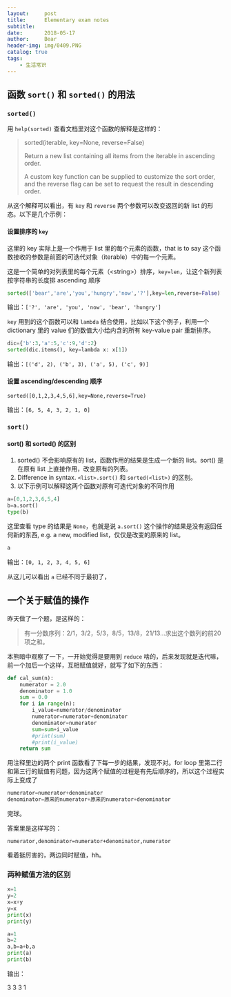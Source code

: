 ```yaml
---
layout:     post                    
title:      Elementary exam notes               
subtitle:     
date:       2018-05-17              
author:     Bear                     
header-img: img/0409.PNG    
catalog: true                       
tags:                              
    - 生活常识
---
```


## 函数 `sort()` 和 `sorted()` 的用法

### `sorted()`
用 `help(sorted)` 查看文档里对这个函数的解释是这样的：

>sorted(iterable, key=None, reverse=False)
>
>Return a new list containing all items from the iterable in ascending order.
>
>A custom key function can be supplied to customize the sort order, and the reverse flag can be set to request the result in descending order.

从这个解释可以看出，有 `key` 和 `reverse` 两个参数可以改变返回的新 list 的形态。以下是几个示例：

#### 设置排序的 `key`

这里的 key 实际上是一个作用于 list 里的每个元素的函数，that is to say 这个函数接收的参数是前面的可迭代对象（iterable）中的每一个元素。

这是一个简单的对列表里的每个元素（\<string>）排序，`key=len`，让这个新列表按字符串的长度排 ascending 顺序

```python
sorted(['bear','are','you','hungry','now','?'],key=len,reverse=False)
```



输出：`['?', 'are', 'you', 'now', 'bear', 'hungry']`

`key` 用到的这个函数可以和 `lambda` 结合使用，比如以下这个例子，利用一个 dictionary 里的 value 们的数值大小给内含的所有 key-value pair 重新排序。

```python
dic={'b':3,'a':5,'c':9,'d':2} 
sorted(dic.items(), key=lambda x: x[1])
```

 输出：`[('d', 2), ('b', 3), ('a', 5), ('c', 9)]` 

#### 设置 ascending/descending 顺序

`sorted([0,1,2,3,4,5,6],key=None,reverse=True)`

输出：`[6, 5, 4, 3, 2, 1, 0]`

### `sort()`

#### sort() 和 sorted() 的区别

1. sorted() 不会影响原有的 list，函数作用的结果是生成一个新的 list。sort() 是在原有 list 上直接作用，改变原有的列表。
2. Difference in syntax. `<list>.sort()` 和 `sorted(<list>)` 的区别。
3. 以下示例可以解释这两个函数对原有可迭代对象的不同作用

```python
a=[0,1,2,3,6,5,4]
b=a.sort()
type(b)
```

这里查看 type 的结果是 `None`，也就是说 `a.sort()` 这个操作的结果是没有返回任何新的东西, e.g. a new, modified list，仅仅是改变的原来的 list。

```python
a
```

输出：`[0, 1, 2, 3, 4, 5, 6]`

从这儿可以看出 `a` 已经不同于最初了，

## 一个关于赋值的操作

昨天做了一个题，是这样的：

> 有一分数序列：2/1，3/2，5/3，8/5，13/8，21/13...求出这个数列的前20项之和。

本熊暗中观察了一下，一开始觉得是要用到 `reduce` 啥的，后来发现就是迭代嘛，前一个加后一个这样，互相赋值就好，就写了如下的东西：

```python
def cal_sum(n):
    numerator = 2.0
    denominator = 1.0
    sum = 0.0
    for i in range(n):
        i_value=numerator/denominator
        numerator=numerator+denominator
        denominator=numerator
        sum=sum+i_value
        #print(sum)
        #print(i_value)        
    return sum
```

用注释里边的两个 print 函数看了下每一步的结果，发现不对。for loop 里第二行和第三行的赋值有问题，因为这两个赋值的过程是有先后顺序的，所以这个过程实际上变成了

```python
numerator=numerator+denominator
denominator=原来的numerator+原来的numerator+denominator
```

完球。

答案里是这样写的：

`numerator,denominator=numerator+denominator,numerator`

看着挺厉害的，两边同时赋值，hh。

### 两种赋值方法的区别

```python
x=1
y=2
x=x+y
y=x
print(x)
print(y)

a=1
b=2
a,b=a+b,a
print(a)
print(b)
```

输出：

3 3 3 1